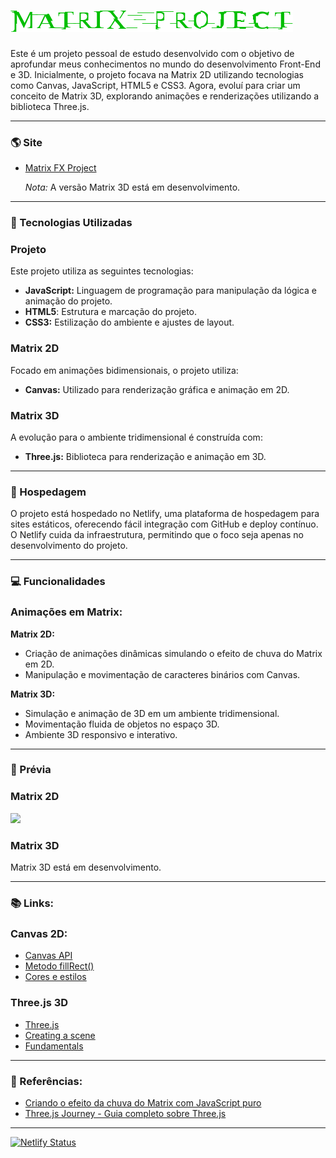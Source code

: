 # ![](assets/img/logo.png)

Este é um projeto pessoal de estudo desenvolvido com o objetivo de aprofundar meus conhecimentos no mundo do desenvolvimento Front-End e 3D. Inicialmente, o projeto focava na Matrix 2D utilizando tecnologias como Canvas, JavaScript, HTML5 e CSS3. Agora, evoluí para criar um conceito de Matrix 3D, explorando animações e renderizações utilizando a biblioteca Three.js.

---
### :earth_americas: Site

- [Matrix FX Project](https://matrixfxproject.netlify.app/)
  
  *Nota:* A versão Matrix 3D está em desenvolvimento.

---
### 📌 Tecnologias Utilizadas

### Projeto 
Este projeto utiliza as seguintes tecnologias:

- **JavaScript:** Linguagem de programação para manipulação da lógica e animação do projeto.
- **HTML5**: Estrutura e marcação do projeto.
- **CSS3:** Estilização do ambiente e ajustes de layout.
  
### Matrix 2D
Focado em animações bidimensionais, o projeto utiliza:

- **Canvas:** Utilizado para renderização gráfica e animação em 2D.

### Matrix 3D
A evolução para o ambiente tridimensional é construída com:

- **Three.js:** Biblioteca para renderização e animação em 3D.


---
### 🚀 Hospedagem
O projeto está hospedado no Netlify, uma plataforma de hospedagem para sites estáticos, oferecendo fácil integração com GitHub e deploy contínuo. O Netlify cuida da infraestrutura, permitindo que o foco seja apenas no desenvolvimento do projeto.

---
### 💻 Funcionalidades 

### Animações em Matrix:

**Matrix 2D:**

- Criação de animações dinâmicas simulando o efeito de chuva do Matrix em 2D.
- Manipulação e movimentação de caracteres binários com Canvas.
  
**Matrix 3D:**

- Simulação e animação de 3D em um ambiente tridimensional.
- Movimentação fluida de objetos no espaço 3D.
- Ambiente 3D responsivo e interativo.

---
### 🎥 Prévia

### Matrix 2D

![](assets/img/matrix2d.gif)

### Matrix 3D

Matrix 3D está em desenvolvimento.

---
### 📚 Links:

### Canvas 2D:

- [Canvas API](https://developer.mozilla.org/en-US/docs/Web/API/Canvas_API)
- [Metodo fillRect()](https://developer.mozilla.org/en-US/docs/Web/API/CanvasRenderingContext2D/fillRect)
- [Cores e estilos](https://developer.mozilla.org/en-US/docs/Web/API/Canvas_API/Tutorial/Applying_styles_and_colors)

### Three.js 3D

- [Three.js](https://threejs.org/)
- [Creating a scene](https://threejs.org/docs/index.html#manual/en/introduction/Creating-a-scene)
- [Fundamentals](https://threejs.org/manual/#en/fundamentals)

---
### 🔗 Referências:

- [Criando o efeito da chuva do Matrix com JavaScript puro](https://willianjusten.com.br/criando-o-efeito-da-chuva-do-matrix-com-javascript-puro)
- [Three.js Journey - Guia completo sobre Three.js](https://threejs-journey.com/#)

---
[![Netlify Status](https://api.netlify.com/api/v1/badges/77b7b329-7f6c-4471-ab98-8a9740ab4ca9/deploy-status)](https://app.netlify.com/sites/matrix2dproject/deploys)